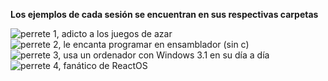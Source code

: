 **Los ejemplos de cada sesión se encuentran en sus respectivas carpetas**

![perrete 1, adicto a los juegos de azar](https://mrt10.github.io/dumbassdog/dumbassdog.png "perrete 1, adicto a los juegos de azar")
![perrete 2, le encanta programar en ensamblador (sin c)](https://mrt10.github.io/dumbassdog/dumbassdog.png "perrete 2, le encanta programar en ensamblador (sin c)")
![perrete 3, usa un ordenador con Windows 3.1 en su día a día](https://mrt10.github.io/dumbassdog/dumbassdog.png "perrete 3, usa un ordenador con Windows 3.1 en su día a día")
![perrete 4, fanático de ReactOS](https://mrt10.github.io/dumbassdog/dumbassdog.png "perrete 4, fanático de ReactOS")
